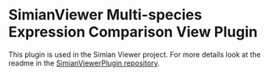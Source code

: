 # SimianViewer Multi-species Expression Comparison View Plugin
This plugin is used in the Simian Viewer project. For more details look at the readme in the [SimianViewerPlugin repository](https://github.com/ManiVaultStudio/SimianViewerPlugin.git). 
